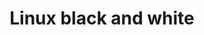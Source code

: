 ---
visible: false
layout: category
title: Linux black and white
permalink: /blog/categoria/linux/
pagination: 
  enabled: true
  category: linux
  permalink: /:num/
  sort_field: 'title'
  sort_reverse: false
---